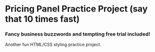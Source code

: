 # Pricing Panel Practice Project (say that 10 times fast)
### **Fancy business buzzwords and tempting free trial included!**
Another fun HTML/CSS styling practice project.
